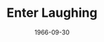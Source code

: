 ---
title: Enter Laughing
date: 1966-09-30
closing_date: 1966-10-14
layout: productions
playbill:
Theatre: Theatre Jacksonville
Venue: Little Theatre
cast:
- Mr. Foreman: Philip Laing
- David Kolowitz: Robert L. Smith
- Marvin: Terry Boyd
- Miss Brown: Barbara Goodman
- Pike: Gil Gimbel
- Don Baxter: George Duckworth
- Don Darwin: Eddie Dyal
- Marlowe: Marshall Grauer
- Angela: Marcy Massaniso
- Mother: Ann Dobbie
- Father: Skip Gardner
- Wanda: Randy Fry
- Waiter - Lawyer: Jim Knight
- Roger: Bob Starr
crew:
- Director: George Ballis
- Production Designer: Larry Riddle
- Stage Manager: Terry McIntire
- Costumes:
  - Lois Lee Stewart
  - Pat McCoy
- Properties:
  - Maria Alaracon
  - Helen Roberts
- Make-up:
  - Bobby Sue Miller
  - Juliet Langner
  - Bitsey Proneir
  - Marshall Grauer
- Sound:
  - Danny Hessel
  - Bill McNeese
- Lighting:
  - Bill Cudlipp
  - Hal Nearhoof
  - Peggy Miller
- Scenery:
  - Hal Nearhoof
  - Don Cool
  - Charles Vance
  - Helen Zaret
  - Pat Eiser
  - Sylvia Ettlinger
  - Anette Grauer
  - Charles Perrett
  - Al Gimbel
  - Tootsie Backer
  - Vickie Gillis
  - Nancy Keller
  - Ruth Coleman
  - Ruth Perry
  - Jon Goodman
  - Charles Vance
  - Al Gimbel
- Gallery: Bill Aust
external_links:
---